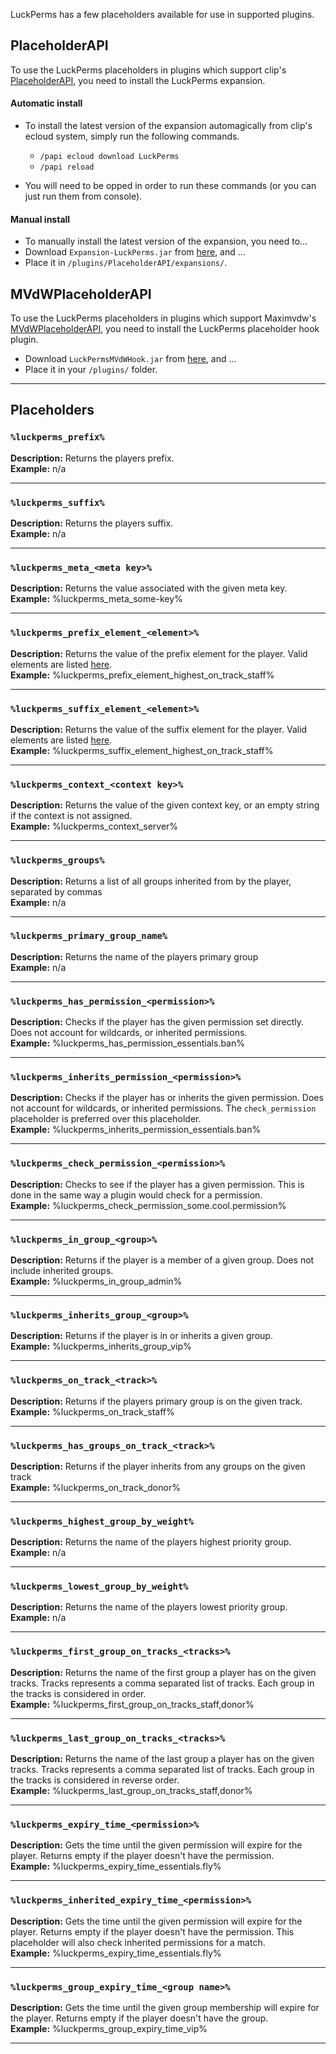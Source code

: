 LuckPerms has a few placeholders available for use in supported plugins.

## PlaceholderAPI
To use the LuckPerms placeholders in plugins which support clip's [PlaceholderAPI](https://www.spigotmc.org/resources/placeholderapi.6245/), you need to install the LuckPerms expansion.

#### Automatic install
* To install the latest version of the expansion automagically from clip's ecloud system, simply run the following commands.
  * `/papi ecloud download LuckPerms`
  * `/papi reload`

* You will need to be opped in order to run these commands (or you can just run them from console).

#### Manual install
* To manually install the latest version of the expansion, you need to...
* Download `Expansion-LuckPerms.jar` from [here](https://ci.lucko.me/job/LuckPermsPlaceholders/), and ...
* Place it in `/plugins/PlaceholderAPI/expansions/`.

## MVdWPlaceholderAPI
To use the LuckPerms placeholders in plugins which support Maximvdw's [MVdWPlaceholderAPI](https://www.spigotmc.org/resources/mvdwplaceholderapi.11182/), you need to install the LuckPerms placeholder hook plugin.

* Download `LuckPermsMVdWHook.jar` from [here](https://ci.lucko.me/job/LuckPermsPlaceholders/), and ...
* Place it in your `/plugins/` folder.

___

## Placeholders
### `%luckperms_prefix%`
**Description:** Returns the players prefix.    
**Example:** n/a

___
### `%luckperms_suffix%`
**Description:** Returns the players suffix.  
**Example:** n/a

___
### `%luckperms_meta_<meta key>%`
**Description:** Returns the value associated with the given meta key.    
**Example:** %luckperms_meta_some-key%

___
### `%luckperms_prefix_element_<element>%`
**Description:** Returns the value of the prefix element for the player. Valid elements are listed [here](Prefix-&-Suffix-Stacking#how-do-i-add-other-elements).    
**Example:** %luckperms_prefix_element_highest_on_track_staff%

___
### `%luckperms_suffix_element_<element>%`
**Description:** Returns the value of the suffix element for the player. Valid elements are listed [here](Prefix-&-Suffix-Stacking#how-do-i-add-other-elements).    
**Example:** %luckperms_suffix_element_highest_on_track_staff%

___
### `%luckperms_context_<context key>%`
**Description:** Returns the value of the given context key, or an empty string if the context is not assigned.    
**Example:** %luckperms_context_server%

___
### `%luckperms_groups%`
**Description:** Returns a list of all groups inherited from by the player, separated by commas    
**Example:** n/a

___
### `%luckperms_primary_group_name%`
**Description:** Returns the name of the players primary group    
**Example:** n/a

___
### `%luckperms_has_permission_<permission>%`
**Description:** Checks if the player has the given permission set directly. Does not account for wildcards, or inherited permissions.    
**Example:** %luckperms_has_permission_essentials.ban%

___
### `%luckperms_inherits_permission_<permission>%`
**Description:** Checks if the player has or inherits the given permission. Does not account for wildcards, or inherited permissions. The `check_permission` placeholder is preferred over this placeholder.    
**Example:** %luckperms_inherits_permission_essentials.ban%

___
### `%luckperms_check_permission_<permission>%`
**Description:** Checks to see if the player has a given permission. This is done in the same way a plugin would check for a permission.    
**Example:** %luckperms_check_permission_some.cool.permission%

___
### `%luckperms_in_group_<group>%`
**Description:** Returns if the player is a member of a given group. Does not include inherited groups.    
**Example:** %luckperms_in_group_admin%

___
### `%luckperms_inherits_group_<group>%`
**Description:** Returns if the player is in or inherits a given group.    
**Example:** %luckperms_inherits_group_vip%

___
### `%luckperms_on_track_<track>%`
**Description:** Returns if the players primary group is on the given track.    
**Example:** %luckperms_on_track_staff%

___
### `%luckperms_has_groups_on_track_<track>%`
**Description:** Returns if the player inherits from any groups on the given track    
**Example:** %luckperms_on_track_donor%

___
### `%luckperms_highest_group_by_weight%`
**Description:** Returns the name of the players highest priority group.    
**Example:** n/a

___
### `%luckperms_lowest_group_by_weight%`
**Description:** Returns the name of the players lowest priority group.    
**Example:** n/a

___
### `%luckperms_first_group_on_tracks_<tracks>%`
**Description:** Returns the name of the first group a player has on the given tracks. Tracks represents a comma separated list of tracks. Each group in the tracks is considered in order.    
**Example:** %luckperms_first_group_on_tracks_staff,donor%

___
### `%luckperms_last_group_on_tracks_<tracks>%`
**Description:** Returns the name of the last group a player has on the given tracks. Tracks represents a comma separated list of tracks. Each group in the tracks is considered in reverse order.    
**Example:** %luckperms_last_group_on_tracks_staff,donor%

___
### `%luckperms_expiry_time_<permission>%`
**Description:** Gets the time until the given permission will expire for the player. Returns empty if the player doesn't have the permission.    
**Example:** %luckperms_expiry_time_essentials.fly%

___
### `%luckperms_inherited_expiry_time_<permission>%`
**Description:** Gets the time until the given permission will expire for the player. Returns empty if the player doesn't have the permission. This placeholder will also check inherited permissions for a match.    
**Example:** %luckperms_expiry_time_essentials.fly%

___
### `%luckperms_group_expiry_time_<group name>%`
**Description:** Gets the time until the given group membership will expire for the player. Returns empty if the player doesn't have the group.    
**Example:** %luckperms_group_expiry_time_vip%

___
